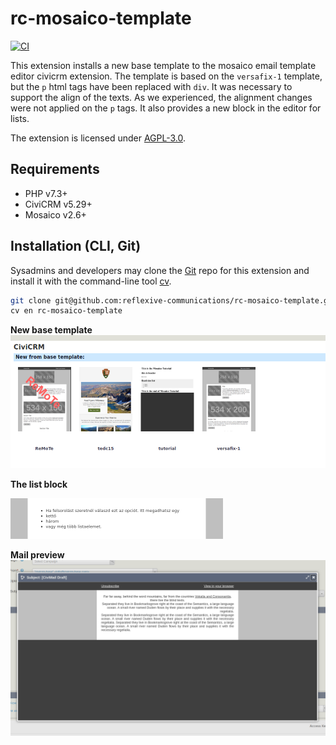 # rc-mosaico-template

[![CI](https://github.com/reflexive-communications/rc-mosaico-template/actions/workflows/main.yml/badge.svg)](https://github.com/reflexive-communications/rc-mosaico-template/actions/workflows/main.yml)

This extension installs a new base template to the mosaico email template editor civicrm extension. The template is based on the `versafix-1` template, but the `p` html tags have been replaced with `div`. It was necessary to support the align of the texts. As we experienced, the alignment changes were not applied on the `p` tags. It also provides a new block in the editor for lists.

The extension is licensed under [AGPL-3.0](LICENSE.txt).

## Requirements

* PHP v7.3+
* CiviCRM v5.29+
* Mosaico v2.6+

## Installation (CLI, Git)

Sysadmins and developers may clone the [Git](https://en.wikipedia.org/wiki/Git) repo for this extension and
install it with the command-line tool [cv](https://github.com/civicrm/cv).

```bash
git clone git@github.com:reflexive-communications/rc-mosaico-template.git
cv en rc-mosaico-template
```

**New base template**
![New base template](./assets/docs/base-template.png)

**The list block**

![List block](./assets/edres/listBlock.png)

**Mail preview**
![Mail review](./assets/docs/preview.png)
